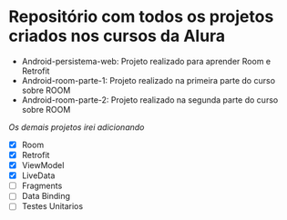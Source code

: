 # Repositório com todos os projetos criados nos cursos da Alura

* Android-persistema-web: Projeto realizado para aprender Room e Retrofit
* Android-room-parte-1: Projeto realizado na primeira parte do curso sobre ROOM
* Android-room-parte-2: Projeto realizado na segunda parte do curso sobre ROOM

*Os demais projetos irei adicionando*

- [x] Room 
- [x] Retrofit 
- [x] ViewModel 
- [x] LiveData 
- [ ] Fragments 
- [ ] Data Binding 
- [ ] Testes Unitarios 

